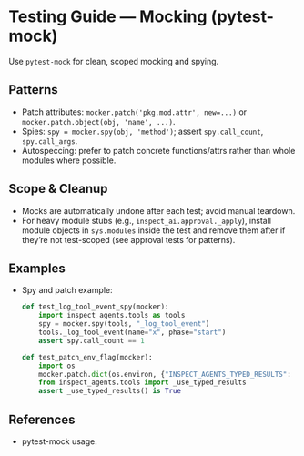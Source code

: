 # Testing Guide — Mocking (pytest-mock)

Use `pytest-mock` for clean, scoped mocking and spying.

## Patterns
- Patch attributes: `mocker.patch('pkg.mod.attr', new=...)` or `mocker.patch.object(obj, 'name', ...)`.
- Spies: `spy = mocker.spy(obj, 'method')`; assert `spy.call_count`, `spy.call_args`.
- Autospeccing: prefer to patch concrete functions/attrs rather than whole modules where possible.

## Scope & Cleanup
- Mocks are automatically undone after each test; avoid manual teardown.
- For heavy module stubs (e.g., `inspect_ai.approval._apply`), install module objects in `sys.modules` inside the test and remove them after if they’re not test-scoped (see approval tests for patterns).

## Examples
- Spy and patch example:
  ```python
  def test_log_tool_event_spy(mocker):
      import inspect_agents.tools as tools
      spy = mocker.spy(tools, "_log_tool_event")
      tools._log_tool_event(name="x", phase="start")
      assert spy.call_count == 1

  def test_patch_env_flag(mocker):
      import os
      mocker.patch.dict(os.environ, {"INSPECT_AGENTS_TYPED_RESULTS": "1"}, clear=False)
      from inspect_agents.tools import _use_typed_results
      assert _use_typed_results() is True
  ```

## References
- pytest-mock usage.
